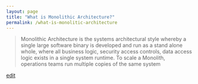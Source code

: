 ```yaml
---
layout: page
title: "What is Monolithic Architecture?"
permalink: /what-is-monolitic-architecture
---
```


> Monolithic Architecture is the systems architectural style whereby a single large software binary is developed and run as a stand alone whole, where all business logic, security access controls, data access logic exists in a single system runtime. To scale a Monolith, operations teams run multiple copies of the  same system

<p class="edit-term"><a href="https://github.com/and-digital/tech-definitions/blog/master/definitions/architecture-styles/monolithic-architecture.md">edit</a></p>
